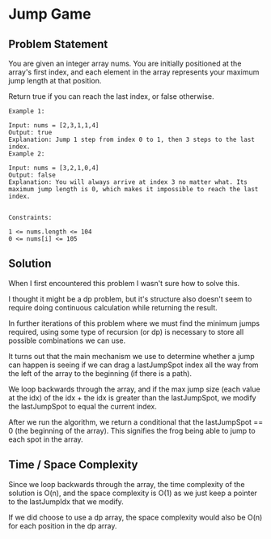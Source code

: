 # Jump Game

## Problem Statement
You are given an integer array nums. You are initially positioned at the array's first index, and each element in the array represents your maximum jump length at that position.

Return true if you can reach the last index, or false otherwise.

 
```
Example 1:

Input: nums = [2,3,1,1,4]
Output: true
Explanation: Jump 1 step from index 0 to 1, then 3 steps to the last index.
Example 2:

Input: nums = [3,2,1,0,4]
Output: false
Explanation: You will always arrive at index 3 no matter what. Its maximum jump length is 0, which makes it impossible to reach the last index.
 

Constraints:

1 <= nums.length <= 104
0 <= nums[i] <= 105
```

## Solution
When I first encountered this problem I wasn't sure how to solve this.

I thought it might be a dp problem, but it's structure also doesn't seem to require doing continuous calculation while returning the result.

In further iterations of this problem where we must find the minimum jumps required, using some type of recursion (or dp) is necessary to store all possible combinations we can use.

It turns out that the main mechanism we use to determine whether a jump can happen is seeing if we can drag a lastJumpSpot index all the way from the left of the array to the beginning (if there is a path).

We loop backwards through the array, and if the max jump size (each value at the idx) of the idx + the idx is greater than the lastJumpSpot, we modify the lastJumpSpot to equal the current index.

After we run the algorithm, we return a conditional that the lastJumpSpot == 0 (the beginning of the array).  This signifies the frog being able to jump to each spot in the array.

## Time / Space Complexity
Since we loop backwards through the array, the time complexity of the solution is O(n), and the space complexity is O(1) as we just keep a pointer to the lastJumpIdx that we modify.

If we did choose to use a dp array, the space complexity would also be O(n) for each position in the dp array.
